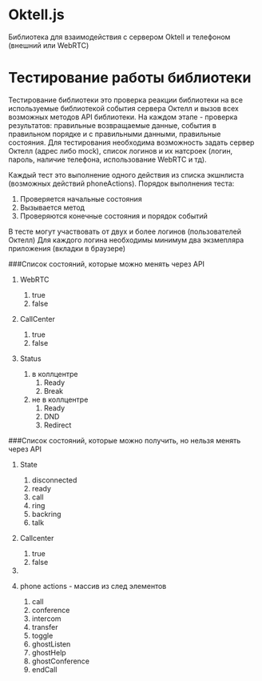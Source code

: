 # Oktell.js

Библиотека для взаимодействия с сервером Oktell и телефоном (внешний или WebRTC)


# Тестирование работы библиотеки

Тестирование библиотеки это проверка реакции библиотеки на все используемые библиотекой события сервера Октелл и вызов всех возможных методов API библиотеки.
На каждом этапе - проверка результатов: правильные возвращаемые данные, события в правильном порядке и с правильными данными, правильные состояния.
Для тестирования необходима возможность задать сервер Октелл (адрес либо mock), список логинов и их натсроек (логин, пароль, наличие телефона, использование WebRTC и тд).

Каждый тест это выполнение одного действия из списка экшнлиста (возможных действий phoneActions).
Порядок выполнения теста:
1. Проверяется начальные состояния
2. Вызывается метод
3. Проверяются конечные состояния и порядок событий

В тесте могут участвовать от двух и более логинов (пользователей Октелл)
Для каждого логина необходимы минимум два экзмепляра приложения (вкладки в браузере)


###Список состояний, которые можно менять через API

1. WebRTC
	1. true
	2. false

2. CallCenter
	1. true
	2. false

3. Status
	1. в коллцентре
		1. Ready
		2. Break
	2. не в коллцентре
		1. Ready
		2. DND
		3. Redirect


###Список состояний, которые можно получить, но нельзя менять через API

1. State
	1. disconnected
	2. ready
	3. call
	4. ring
	5. backring
	6. talk

2. Callcenter
	1. true
	2. false

3. 

2. phone actions - массив из след элементов
	1. call
	2. conference
	3. intercom
	4. transfer
	5. toggle
	6. ghostListen
	7. ghostHelp
	8. ghostConference
	9. endCall

